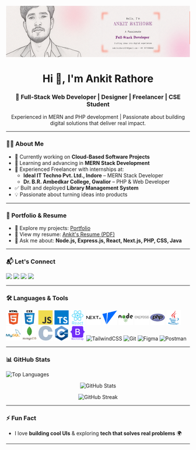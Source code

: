 <p align="center">
  <img src="hello.png" alt="Logo" height="140" />
<!--   <img src="logo.png" alt="Logo" height="100" /> -->
</p>

<h1 align="center">Hi 👋, I'm Ankit Rathore</h1>
<h3 align="center">🚀 Full-Stack Web Developer | Designer | Freelancer | CSE Student</h3>

<p align="center">
  Experienced in MERN and PHP development | Passionate about building digital solutions that deliver real impact.
</p>

---

### 👨‍💻 About Me

- 🔭 Currently working on **Cloud-Based Software Projects**
- 🌱 Learning and advancing in **MERN Stack Development**
- 💼 Experienced Freelancer with internships at:
  - **Ideal IT Techno Pvt. Ltd., Indore** – MERN Stack Developer
  - **Dr. B.R. Ambedkar College, Gwalior** – PHP & Web Developer
- ✅ Built and deployed **Library Management System**
- 💡 Passionate about turning ideas into products

---

### 📂 Portfolio & Resume

- 🧠 Explore my projects: [Portfolio](https://portfolio-new-roan-gamma.vercel.app/)
- 📄 View my resume: [Ankit's Resume (PDF)](new.pdf)
- 💬 Ask me about: **Node.js, Express.js, React, Next.js, PHP, CSS, Java**

---

### 📬 Let's Connect

<p align="left">
  <a href="https://linkedin.com/in/àńkíť-ŕáťhøŕé-417ab4280" target="_blank"><img src="https://img.shields.io/badge/-LinkedIn-blue?logo=linkedin&style=for-the-badge" /></a>
  <a href="https://www.facebook.com/profile.php?id=100056130937805" target="_blank"><img src="https://img.shields.io/badge/-Facebook-1877F2?logo=facebook&style=for-the-badge" /></a>
  <a href="https://instagram.com/ankit_r2508" target="_blank"><img src="https://img.shields.io/badge/-Instagram-E4405F?logo=instagram&style=for-the-badge" /></a>
  <a href="https://www.leetcode.com/ankitrathore06" target="_blank"><img src="https://img.shields.io/badge/-LeetCode-FFA116?logo=leetcode&style=for-the-badge" /></a>
</p>

---

### 🛠️ Languages & Tools

<p align="left">
  <!-- Core Languages -->
  <img src="https://raw.githubusercontent.com/devicons/devicon/master/icons/html5/html5-original-wordmark.svg" height="40" alt="HTML5"/>
  <img src="https://raw.githubusercontent.com/devicons/devicon/master/icons/css3/css3-original-wordmark.svg" height="40" alt="CSS3"/>
  <img src="https://raw.githubusercontent.com/devicons/devicon/master/icons/javascript/javascript-original.svg" height="40" alt="JavaScript"/>
  <img src="https://raw.githubusercontent.com/devicons/devicon/master/icons/typescript/typescript-original.svg" height="40" alt="TypeScript"/>

  <!-- Frameworks & Libraries -->
  <img src="https://raw.githubusercontent.com/devicons/devicon/master/icons/react/react-original-wordmark.svg" height="40" alt="React"/>
  <img src="https://raw.githubusercontent.com/devicons/devicon/master/icons/nextjs/nextjs-original-wordmark.svg" height="40" alt="Next.js"/>
  <img src="https://raw.githubusercontent.com/devicons/devicon/master/icons/vite/vite-original.svg" height="40" alt="Vite"/>

  <!-- Backend -->
  <img src="https://raw.githubusercontent.com/devicons/devicon/master/icons/nodejs/nodejs-original-wordmark.svg" height="40" alt="Node.js"/>
  <img src="https://raw.githubusercontent.com/devicons/devicon/master/icons/express/express-original-wordmark.svg" height="40" alt="Express.js"/>
  <img src="https://raw.githubusercontent.com/devicons/devicon/master/icons/php/php-original.svg" height="40" alt="PHP"/>
  <img src="https://raw.githubusercontent.com/devicons/devicon/master/icons/java/java-original.svg" height="40" alt="Java"/>

  <!-- Database -->
  <img src="https://raw.githubusercontent.com/devicons/devicon/master/icons/mysql/mysql-original-wordmark.svg" height="40" alt="MySQL"/>
  <img src="https://raw.githubusercontent.com/devicons/devicon/master/icons/mongodb/mongodb-original-wordmark.svg" height="40" alt="MongoDB"/>

  <!-- Programming Languages -->
  <img src="https://raw.githubusercontent.com/devicons/devicon/master/icons/c/c-original.svg" height="40" alt="C"/>
  <img src="https://raw.githubusercontent.com/devicons/devicon/master/icons/cplusplus/cplusplus-original.svg" height="40" alt="C++"/>

  <!-- Styling & UI -->
  <img src="https://raw.githubusercontent.com/devicons/devicon/master/icons/bootstrap/bootstrap-plain-wordmark.svg" height="40" alt="Bootstrap"/>
  <img src="https://www.vectorlogo.zone/logos/tailwindcss/tailwindcss-icon.svg" height="40" alt="TailwindCSS"/>

  <!-- Tools -->
  <img src="https://www.vectorlogo.zone/logos/git-scm/git-scm-icon.svg" height="40" alt="Git"/>
  <img src="https://www.vectorlogo.zone/logos/figma/figma-icon.svg" height="40" alt="Figma"/>
  <img src="https://www.vectorlogo.zone/logos/getpostman/getpostman-icon.svg" height="40" alt="Postman"/>
</p>


---

### 📊 GitHub Stats

<p align="left">
  <img src="https://github-readme-stats.vercel.app/api/top-langs/?username=ankitrathore2006&layout=compact&theme=tokyonight" alt="Top Languages"/>
</p>

<p align="center">
  <img src="https://github-readme-stats.vercel.app/api?username=ankitrathore2006&show_icons=true&theme=tokyonight" alt="GitHub Stats"/>
</p>

<p align="center">
  <img src="https://github-readme-streak-stats.herokuapp.com?user=ankitrathore2006&theme=tokyonight" alt="GitHub Streak"/>
</p>

---

### ⚡ Fun Fact

- I love **building cool UIs** & exploring **tech that solves real problems** 🌍

---
